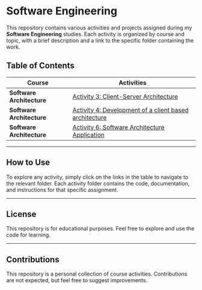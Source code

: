 # Software Engineering

This repository contains various activities and projects assigned during my **Software Engineering** studies. Each activity is organized by course and topic, with a brief description and a link to the specific folder containing the work.

## Table of Contents

| Course                     | Activities                                                                                                                              |
|-----------------------------|-----------------------------------------------------------------------------------------------------------------------------------------|
| **Software Architecture**   | [Activity 3: Client-Server Architecture](./software-architecture/activity_3_client_server_arquitecture)                                 |
| **Software Architecture**   | [Activity 4: Development of a client based architecture](./software-architecture/activity_4_development_of_a_client_based_architecture) |
| **Software Architecture**   | [Activity 6: Software Architecture Application](./software-architecture/activity_6_software_architectura_application)          |

---

## How to Use

To explore any activity, simply click on the links in the table to navigate to the relevant folder. Each activity folder contains the code, documentation, and instructions for that specific assignment.

---

## License

This repository is for educational purposes. Feel free to explore and use the code for learning.

---

## Contributions

This repository is a personal collection of course activities. Contributions are not expected, but feel free to suggest improvements.